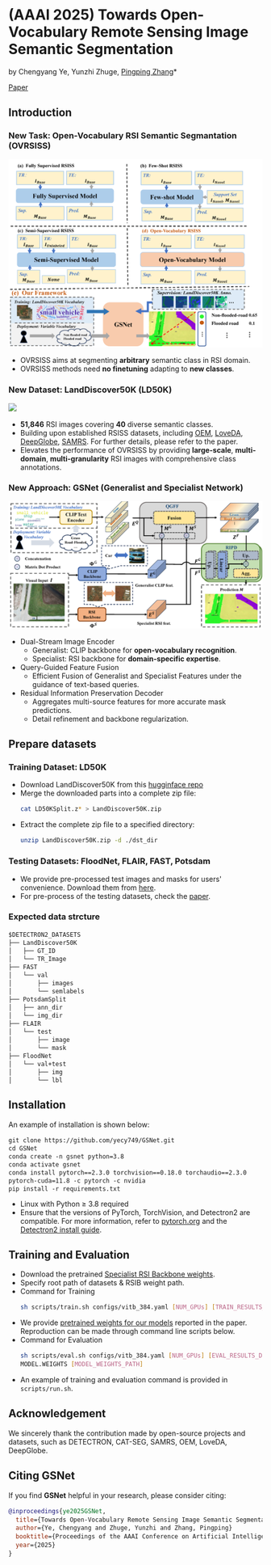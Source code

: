 # (AAAI 2025) Towards Open-Vocabulary Remote Sensing Image Semantic Segmentation

by Chengyang Ye, Yunzhi Zhuge, [Pingping Zhang](https://scholar.google.com/citations?user=MfbIbuEAAAAJ&hl=zh-CN)\*

[Paper](https://arxiv.org/pdf/2412.19492)

## Introduction
### New Task: Open-Vocabulary RSI Semantic Segmantation (OVRSISS)
![](assets/motivation.png)
- OVRSISS aims at segmenting **arbitrary** semantic class in RSI domain. 
- OVRSISS methods need **no finetuning** adapting to **new classes**.

### New Dataset: LandDiscover50K (LD50K)
![](assets/LD50K.png)
- **51,846** RSI images covering **40** diverse semantic classes.
- Building upon established RSISS datasets, including [OEM](), [LoveDA](), [DeepGlobe](), [SAMRS](). For further details, please refer to the paper.
- Elevates the performance of OVRSISS by providing **large-scale**, **multi-domain**, **multi-granularity** RSI images with comprehensive class annotations.


### New Approach: GSNet (Generalist and Specialist Network)
![](assets/framework.png)
- Dual-Stream Image Encoder
  - Generalist: CLIP backbone for **open-vocabulary recognition**.
  - Specialist: RSI backbone for **domain-specific expertise**.
- Query-Guided Feature Fusion
  - Efficient Fusion of Generalist and Specialist Features under the guidance of text-based queries.
- Residual Information Preservation Decoder
  - Aggregates multi-source features for more accurate mask
    predictions.
  - Detail refinement and backbone regularization.

## Prepare datasets
### Training Dataset: LD50K
- Download LandDiscover50K from this [hugginface repo](https://huggingface.co/datasets/Stev929/LandDiscover50K)
- Merge the downloaded parts into a complete zip file:
    ```bash
    cat LD50KSplit.z* > LandDiscover50K.zip
    ```
- Extract the complete zip file to a specified directory:
    ```bash
    unzip LandDiscover50K.zip -d ./dst_dir
    ```
### Testing Datasets: FloodNet, FLAIR, FAST, Potsdam
- We provide pre-processed test images and masks for users' convenience. Download them from [here](https://huggingface.co/datasets/Stev929/OVRSISS_test/tree/main).
- For pre-process of the testing datasets, check the [paper](https://arxiv.org/pdf/2412.19492).

### Expected data strcture
```
$DETECTRON2_DATASETS  
├── LandDiscover50K  
│   ├── GT_ID  
│   └── TR_Image  
├── FAST  
│   └── val  
│       ├── images  
│       └── semlabels  
├── PotsdamSplit  
│   ├── ann_dir  
│   └── img_dir  
├── FLAIR  
│   └── test  
│       ├── image  
│       └── mask  
├── FloodNet  
│   └── val+test  
│       ├── img 
│       └── lbl  
```


## Installation
An example of installation is shown below:
```
git clone https://github.com/yecy749/GSNet.git
cd GSNet
conda create -n gsnet python=3.8
conda activate gsnet
conda install pytorch==2.3.0 torchvision==0.18.0 torchaudio==2.3.0 pytorch-cuda=11.8 -c pytorch -c nvidia
pip install -r requirements.txt
```
- Linux with Python ≥ 3.8 required
- Ensure that the versions of PyTorch, TorchVision, and Detectron2 are compatible. For more information, refer to [pytorch.org](https://pytorch.org) and the  [Detectron2 install guide](https://detectron2.readthedocs.io/tutorials/install.html).

## Training and Evaluation

- Download the pretrained [Specialist RSI Backbone weights](https://drive.google.com/file/d/1kH0wDM_Hl4sEQJG8JjILCo0RTx65X7zV/view?usp=sharing).
- Specify root path of datasets & RSIB weight path.
- Command for Training
    ```bash
    sh scripts/train.sh configs/vitb_384.yaml [NUM_GPUs] [TRAIN_RESULTS_DIR]
    ```
- We provide [pretrained weights for our models](https://drive.google.com/file/d/1YMAZj5fMUI3uSCvUmGHzyf4LthXdji0Y/view?usp=sharing) reported in the paper. Reproduction can be made through command line scripts below.
- Command for Evaluation
    ```bash
    sh scripts/eval.sh configs/vitb_384.yaml [NUM_GPUs] [EVAL_RESULTS_DIR] \
    MODEL.WEIGHTS [MODEL_WEIGHTS_PATH]
    ```
- An example of training and evaluation command is provided in `scripts/run.sh`.


## Acknowledgement
We sincerely thank the contribution made by open-source projects and datasets, such as DETECTRON, CAT-SEG, SAMRS, OEM, LoveDA, DeepGlobe. 
## **Citing GSNet**

If you find **GSNet** helpful in your research, please consider citing:

```bibtex
@inproceedings{ye2025GSNet,
  title={Towards Open-Vocabulary Remote Sensing Image Semantic Segmentation},
  author={Ye, Chengyang and Zhuge, Yunzhi and Zhang, Pingping}
  booktitle={Proceedings of the AAAI Conference on Artificial Intelligence},
  year={2025}
}
```